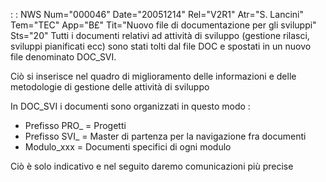  :  : NWS Num="000046" Date="20051214" Rel="V2R1" Atr="S. Lancini" Tem="TEC" App="B£" Tit="Nuovo file di documentazione per gli sviluppi" Sts="20"
Tutti i documenti relativi ad attività di sviluppo (gestione rilasci, sviluppi pianificati ecc) sono stati tolti dal file DOC e spostati in un nuovo file denominato DOC_SVI.

Ciò si inserisce nel quadro di miglioramento delle informazioni e delle metodologie di gestione delle attività di sviluppo

In DOC_SVI i documenti sono organizzati in questo modo : 
- Prefisso PRO_ = Progetti
- Prefisso SVI_ = Master di partenza per la navigazione fra documenti
- Modulo_xxx    = Documenti specifici di ogni modulo

Ciò è solo indicativo e nel seguito daremo comunicazioni più precise
